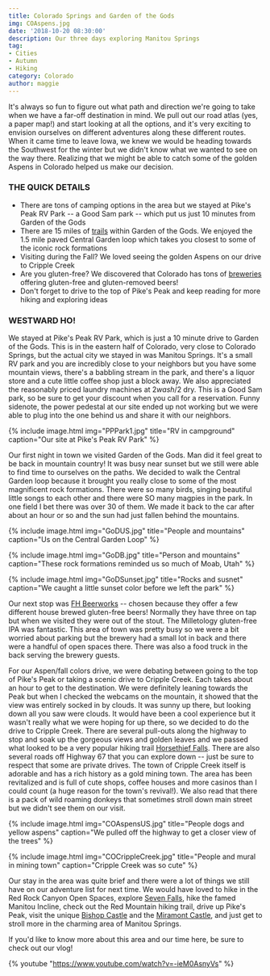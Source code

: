 ```yaml
---
title: Colorado Springs and Garden of the Gods
img: COAspens.jpg
date: '2018-10-20 08:30:00'
description: Our three days exploring Manitou Springs
tag:
- Cities
- Autumn
- Hiking
category: Colorado
author: maggie
---
```


It's always so fun to figure out what path and direction we're going to take when we have a far-off destination in mind. We pull out our road atlas (yes, a paper map!) and start looking at all the options, and it's very exciting to envision ourselves on different adventures along these different routes. When it came time to leave Iowa, we knew we would be heading towards the Southwest for the winter but we didn't know what we wanted to see on the way there. Realizing that we might be able to catch some of the golden Aspens in Colorado helped us make our decision.

### THE QUICK DETAILS

* There are tons of camping options in the area but we stayed at Pike's Peak RV Park -- a Good Sam park -- which put us just 10 minutes from Garden of the Gods
* There are 15 miles of [trails](https://www.gardenofgods.com/your-visit/visit1/trails-and-hiking) within Garden of the Gods. We enjoyed the 1.5 mile paved Central Garden loop which takes you closest to some of the iconic rock formations
* Visiting during the Fall? We loved seeing the golden Aspens on our drive to Cripple Creek
* Are you gluten-free? We discovered that Colorado has tons of [breweries](https://www.coloradobrewerylist.com/brewery_otherdrinks_type/gluten-freegluten-reduced-beer/) offering gluten-free and gluten-removed beers!
* Don't forget to drive to the top of Pike's Peak and keep reading for more hiking and exploring ideas

### WESTWARD HO!

We stayed at Pike's Peak RV Park, which is just a 10 minute drive to Garden of the Gods. This is in the eastern half of Colorado, very close to Colorado Springs, but the actual city we stayed in was Manitou Springs. It's a small RV park and you are incredibly close to your neighbors but you have some mountain views, there's a babbling stream in the park, and there's a liquor store and a cute little coffee shop just a block away. We also appreciated the reasonably priced laundry machines at $2 wash/$2 dry. This is a Good Sam park, so be sure to get your discount when you call for a reservation. Funny sidenote, the power pedestal at our site ended up not working but we were able to plug into the one behind us and share it with our neighbors. 

{% include image.html img="PPPark1.jpg" title="RV in campground" caption="Our site at Pike's Peak RV Park" %}

Our first night in town we visited Garden of the Gods. Man did it feel great to be back in mountain country! It was busy near sunset but we still were able to find time to ourselves on the paths. We decided to walk the Central Garden loop because it brought you really close to some of the most magnificent rock formations. There were so many birds, singing beautiful little songs to each other and there were SO many magpies in the park. In one field I bet there was over 30 of them. We made it back to the car after about an  hour or so and the sun had just fallen behind the mountains.

{% include image.html img="GoDUS.jpg" title="People and mountains" caption="Us on the Central Garden Loop" %}

{% include image.html img="GoDB.jpg" title="Person and mountains" caption="These rock formations reminded us so much of Moab, Utah" %}

{% include image.html img="GoDSunset.jpg" title="Rocks and susnet" caption="We caught a little sunset color before we left the park" %}

Our next stop was [FH Beerworks](http://www.fieldhousebrew.com/beer-list/) -- chosen because they offer a few different house brewed gluten-free beers! Normally they have three on tap but when we visited they were out of the stout. The Milletology gluten-free IPA was fantastic. This area of town was pretty busy so we were a bit worried about parking but the brewery had a small lot in back and there were a handful of open spaces there. There was also a food truck in the back serving the brewery guests.

For our Aspen/fall colors drive, we were debating between going to the top of Pike's Peak or taking a scenic drive to Cripple Creek. Each takes about an hour to get to the destination. We were definitely leaning towards the Peak but when I checked the webcams on the mountain, it showed that the view was entirely socked in by clouds. It was sunny up there, but looking down all you saw were clouds. It would have been a cool experience but it wasn't really what we were hoping for up there, so we decided to do the drive to Cripple Creek. There are several pull-outs along the highway to stop and soak up the gorgeous views and golden leaves and we passed what looked to be a very popular hiking trail [Horsethief Falls](https://www.alltrails.com/trail/us/colorado/horsethief-falls-trail). There are also several roads off Highway 67 that you can explore down -- just be sure to respect that some are private drives. The town of Cripple Creek itself is adorable and has a rich history as a gold mining town. The area has been revitalized and is full of cute shops, coffee houses and more casinos than I could count (a huge reason for the town's revival!). We also read that there is a pack of wild roaming donkeys that sometimes stroll down main street but we didn't see them on our visit.

{% include image.html img="COAspensUS.jpg" title="People dogs and yellow aspens" caption="We pulled off the highway to get a closer view of the trees" %}

{% include image.html img="COCrippleCreek.jpg" title="People and mural in mining town" caption="Cripple Creek was so cute" %}

Our stay in the area was quite brief and there were a lot of things we still have on our adventure list for next time. We would have loved to hike in the Red Rock Canyon Open Spaces, explore [Seven Falls](https://www.broadmoor.com/broadmoor-adventures/seven-falls/), hike the famed Manitou Incline, check out the Red Mountain hiking trail, drive up Pike's Peak, visit the unique [Bishop Castle](http://www.bishopcastle.org/) and the [Miramont Castle](http://www.miramontcastle.org/), and just get to stroll more in the charming area of Manitou Springs.


If you'd like to know more about this area and our time here, be sure to check out our vlog!


{% youtube "https://www.youtube.com/watch?v=-ieM0AsnyVs" %}